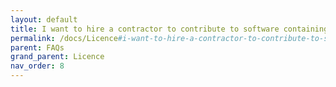 ```yaml
---
layout: default
title: I want to hire a contractor to contribute to software containing cmajor. Do I need a licence or does the contractor need a licence?
permalink: /docs/Licence#i-want-to-hire-a-contractor-to-contribute-to-software-containing-cmajor-do-i-need-a-licence-or-does-the-contractor-need-a-licence
parent: FAQs
grand_parent: Licence
nav_order: 8
---
```

